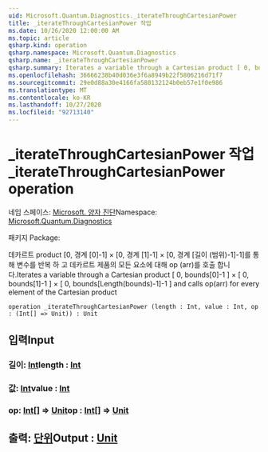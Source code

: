 ```yaml
---
uid: Microsoft.Quantum.Diagnostics._iterateThroughCartesianPower
title: _iterateThroughCartesianPower 작업
ms.date: 10/26/2020 12:00:00 AM
ms.topic: article
qsharp.kind: operation
qsharp.namespace: Microsoft.Quantum.Diagnostics
qsharp.name: _iterateThroughCartesianPower
qsharp.summary: Iterates a variable through a Cartesian product [ 0, bounds[0]-1 ] × [ 0, bounds[1]-1 ] × [ 0, bounds[Length(bounds)-1]-1 ] and calls op(arr) for every element of the Cartesian product
ms.openlocfilehash: 36666238b40d036e3f6a8949b22f5806216d71f7
ms.sourcegitcommit: 29e0d88a30e4166fa580132124b0eb57e1f0e986
ms.translationtype: MT
ms.contentlocale: ko-KR
ms.lasthandoff: 10/27/2020
ms.locfileid: "92713140"
---
```

# <a name="_iteratethroughcartesianpower-operation"></a><span data-ttu-id="1fd56-102">_iterateThroughCartesianPower 작업</span><span class="sxs-lookup"><span data-stu-id="1fd56-102">_iterateThroughCartesianPower operation</span></span>

<span data-ttu-id="1fd56-103">네임 스페이스: [Microsoft. 양자 진단](xref:Microsoft.Quantum.Diagnostics)</span><span class="sxs-lookup"><span data-stu-id="1fd56-103">Namespace: [Microsoft.Quantum.Diagnostics](xref:Microsoft.Quantum.Diagnostics)</span></span>

<span data-ttu-id="1fd56-104">패키지 [](https://nuget.org/packages/)</span><span class="sxs-lookup"><span data-stu-id="1fd56-104">Package: [](https://nuget.org/packages/)</span></span>


<span data-ttu-id="1fd56-105">데카르트 product [0, 경계 [0]-1] × [0, 경계 [1]-1] × [0, 경계 [길이 (범위)-1]-1]를 통해 변수를 반복 하 고 데카르트 제품의 모든 요소에 대해 op (arr)를 호출 합니다.</span><span class="sxs-lookup"><span data-stu-id="1fd56-105">Iterates a variable through a Cartesian product [ 0, bounds[0]-1 ] × [ 0, bounds[1]-1 ] × [ 0, bounds[Length(bounds)-1]-1 ] and calls op(arr) for every element of the Cartesian product</span></span>

```qsharp
operation _iterateThroughCartesianPower (length : Int, value : Int, op : (Int[] => Unit)) : Unit
```


## <a name="input"></a><span data-ttu-id="1fd56-106">입력</span><span class="sxs-lookup"><span data-stu-id="1fd56-106">Input</span></span>

### <a name="length--int"></a><span data-ttu-id="1fd56-107">길이: [Int](xref:microsoft.quantum.lang-ref.int)</span><span class="sxs-lookup"><span data-stu-id="1fd56-107">length : [Int](xref:microsoft.quantum.lang-ref.int)</span></span>




### <a name="value--int"></a><span data-ttu-id="1fd56-108">값: [Int](xref:microsoft.quantum.lang-ref.int)</span><span class="sxs-lookup"><span data-stu-id="1fd56-108">value : [Int](xref:microsoft.quantum.lang-ref.int)</span></span>




### <a name="op--int--unit"></a><span data-ttu-id="1fd56-109">op: [Int](xref:microsoft.quantum.lang-ref.int)[] => [Unit](xref:microsoft.quantum.lang-ref.unit)</span><span class="sxs-lookup"><span data-stu-id="1fd56-109">op : [Int](xref:microsoft.quantum.lang-ref.int)[] => [Unit](xref:microsoft.quantum.lang-ref.unit)</span></span> 





## <a name="output--unit"></a><span data-ttu-id="1fd56-110">출력: [단위](xref:microsoft.quantum.lang-ref.unit)</span><span class="sxs-lookup"><span data-stu-id="1fd56-110">Output : [Unit](xref:microsoft.quantum.lang-ref.unit)</span></span>

